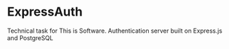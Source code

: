 # ExpressAuth
Technical task for This is Software. Authentication server built on Express.js and PostgreSQL
